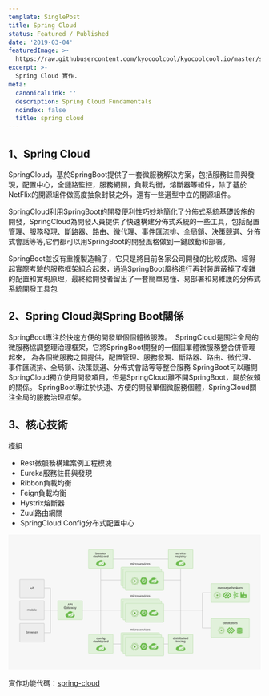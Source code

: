 ```yaml
---
template: SinglePost
title: Spring Cloud
status: Featured / Published
date: '2019-03-04'
featuredImage: >-
  https://raw.githubusercontent.com/kyocoolcool/kyocoolcool.io/master/static/images/logo/springcloud.png
excerpt: >-
  Spring Cloud 實作.
meta:
  canonicalLink: ''
  description: Spring Cloud Fundamentals
  noindex: false
  title: spring cloud
---
```

## 1、Spring Cloud

SpringCloud，基於SpringBoot提供了一套微服務解決方案，包括服務註冊與發現，配置中心，全鏈路監控，服務網關，負載均衡，熔斷器等組件，除了基於NetFlix的開源組件做高度抽象封裝之外，還有一些選型中立的開源組件。

SpringCloud利用SpringBoot的開發便利性巧妙地簡化了分佈式系統基礎設施的開發，SpringCloud為開發人員提供了快速構建分佈式系統的一些工具，包括配置管理、服務發現、斷路器、路由、微代理、事件匯流排、全局鎖、決策競選、分佈式會話等等,它們都可以用SpringBoot的開發風格做到一鍵啟動和部署。

SpringBoot並沒有重複製造輪子，它只是將目前各家公司開發的比較成熟、經得起實際考驗的服務框架組合起來，通過SpringBoot風格進行再封裝屏蔽掉了複雜的配置和實現原理，最終給開發者留出了一套簡單易懂、易部署和易維護的分佈式系統開發工具包

## 2、Spring Cloud與Spring Boot關係


SpringBoot專注於快速方便的開發單個個體微服務。
 SpringCloud是關注全局的微服務協調整理治理框架，它將SpringBoot開發的一個個單體微服務整合併管理起來，
為各個微服務之間提供，配置管理、服務發現、斷路器、路由、微代理、事件匯流排、全局鎖、決策競選、分佈式會話等等整合服務
SpringBoot可以離開SpringCloud獨立使用開發項目，但是SpringCloud離不開SpringBoot，屬於依賴的關係。
SpringBoot專注於快速、方便的開發單個微服務個體，SpringCloud關注全局的服務治理框架。


## 3、核心技術

模組

- Rest微服務構建案例工程模塊
- Eureka服務註冊與發現
- Ribbon負載均衡
- Feign負載均衡
- Hystrix熔斷器
- Zuul路由網關
- SpringCloud Config分布式配置中心

![post-1](../../static/images/post/20190304/20190304-post-1.png)

實作功能代碼：[spring-cloud](https://github.com/kyocoolcool/spring-integration/tree/master/spring-cloud-fundamentals)
